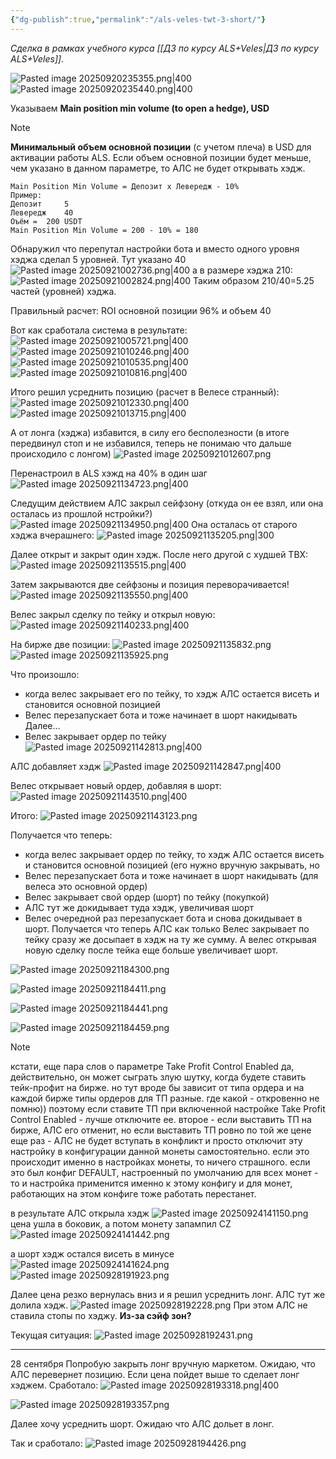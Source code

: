 ```yaml
---
{"dg-publish":true,"permalink":"/als-veles-twt-3-short/"}
---
```


*Сделка в рамках учебного курса [[ДЗ по курсу ALS+Veles\|ДЗ по курсу ALS+Veles]].*

![Pasted image 20250920235355.png|400](/img/user/media/Pasted%20image%2020250920235355.png)
![Pasted image 20250920235440.png|400](/img/user/media/Pasted%20image%2020250920235440.png)

Указываем **Main position min volume (to open a hedge), USD**

> [!NOTE]
> **Минимальный объем основной позиции** (с учетом плеча) в USD для активации работы ALS. Если объем основной позиции будет меньше, чем указано в данном параметре, то АЛС не будет открывать хэдж.

	Main Position Min Volume = Депозит х Левередж - 10%		
	Пример:		
	Депозит 	5	
	Левередж 	40	
	Оъём =	200	USDT
	Main Position Min Volume = 200 - 10% = 180

Обнаружил что перепутал настройки бота и вместо одного уровня хэджа сделал 5 уровней. Тут указано 40
![Pasted image 20250921002736.png|400](/img/user/media/Pasted%20image%2020250921002736.png)
а в размере хэджа 210:
![Pasted image 20250921002824.png|400](/img/user/media/Pasted%20image%2020250921002824.png)
Таким образом 210/40=5.25 частей (уровней) хэджа.

Правильный расчет:
ROI основной позиции 96% и объем 40

Вот как сработала система в результате:
![Pasted image 20250921005721.png|400](/img/user/media/Pasted%20image%2020250921005721.png)
![Pasted image 20250921010246.png|400](/img/user/media/Pasted%20image%2020250921010246.png)
![Pasted image 20250921010535.png|400](/img/user/media/Pasted%20image%2020250921010535.png)
![Pasted image 20250921010816.png|400](/img/user/media/Pasted%20image%2020250921010816.png)

Итого решил усреднить позицию (расчет в Велесе странный):
![Pasted image 20250921012330.png|400](/img/user/media/Pasted%20image%2020250921012330.png)
![Pasted image 20250921013715.png|400](/img/user/media/Pasted%20image%2020250921013715.png)

А от лонга (хэджа) избавится, в силу его бесполезности (в итоге передвинул стоп и не избавился, теперь не понимаю что дальше происходило с лонгом)
![Pasted image 20250921012607.png](/img/user/media/Pasted%20image%2020250921012607.png)

Перенастроил в ALS хэжд на 40% в один шаг![Pasted image 20250921134723.png|400](/img/user/media/Pasted%20image%2020250921134723.png)

Следущим действием АЛС закрыл сейфзону (откуда он ее взял, или она осталась из прошлой нстройки?)
![Pasted image 20250921134950.png|400](/img/user/media/Pasted%20image%2020250921134950.png)
Она осталась от старого хэджа вчерашнего: 
![Pasted image 20250921135205.png|300](/img/user/media/Pasted%20image%2020250921135205.png)

Далее открыт и закрыт один хэдж. После него другой с худшей ТВХ:
![Pasted image 20250921135515.png|400](/img/user/media/Pasted%20image%2020250921135515.png)

Затем закрываются две сейфзоны и позиция переворачивается!
![Pasted image 20250921135550.png|400](/img/user/media/Pasted%20image%2020250921135550.png)

Велес закрыл сделку по тейку и открыл новую:
![Pasted image 20250921140233.png|400](/img/user/media/Pasted%20image%2020250921140233.png)


На бирже две позиции:
![Pasted image 20250921135832.png](/img/user/media/Pasted%20image%2020250921135832.png)
![Pasted image 20250921135925.png](/img/user/media/Pasted%20image%2020250921135925.png)

Что произошло:
- когда велес закрывает его по тейку, то хэдж АЛС остается висеть и становится основной позицией 
- Велес перезапускает бота и тоже начинает в шорт накидывать
Далее...
- Велес закрывает ордер по тейку
![Pasted image 20250921142813.png|400](/img/user/media/Pasted%20image%2020250921142813.png)

АЛС добавляет хэдж
![Pasted image 20250921142847.png|400](/img/user/media/Pasted%20image%2020250921142847.png)

Велес открывает новый ордер, добавляя в шорт:
![Pasted image 20250921143510.png|400](/img/user/media/Pasted%20image%2020250921143510.png)

Итого:
![Pasted image 20250921143123.png](/img/user/media/Pasted%20image%2020250921143123.png)

Получается что теперь:
- когда велес закрывает ордер по тейку, то хэдж АЛС остается
висеть и становится основной позицией (его нужно вручную
закрывать, но
- Велес перезапускает бота и тоже начинает в шорт
накидывать (для велеса это основной ордер)
- Велес закрывает свой ордер (шорт) по тейку (покупкой)
- АЛС тут же докидывает туда хэдж, увеличивая шорт
- Велес очередной раз перезапускает бота и снова
докидывает в шорт.
Получается что теперь АЛС как только Велес закрывает по
тейку сразу же досыпает в хэдж на ту же сумму. А велес
открывая новую сделку после тейка еще больше увеличивает
шорт.

![Pasted image 20250921184300.png](/img/user/media/Pasted%20image%2020250921184300.png)

![Pasted image 20250921184411.png](/img/user/media/Pasted%20image%2020250921184411.png)

![Pasted image 20250921184441.png](/img/user/media/Pasted%20image%2020250921184441.png)

![Pasted image 20250921184459.png](/img/user/media/Pasted%20image%2020250921184459.png)

> [!NOTE]
> кстати, еще пара слов о параметре Take Profit Control
> Enabled
> да, действительно, он может сыграть злую шутку, когда
> будете ставить тейк-профит на бирже. но тут вроде бы
> зависит от типа ордера и на каждой бирже типы
> ордеров для ТП разные. где какой - откровенно не
> помню)) поэтому если ставите ТП при включенной
> настройке Take Profit Control Enabled - лучше отключите
> ee.
> второе - если выставить ТП на бирже, АЛС его отменит,
> но если выставить ТП ровно по той же цене еще раз -
> АЛС не будет вступать в конфликт и просто отключит
> эту настройку в конфигурации данной монеты
> самостоятельно. если это происходит именно в
> настройках монеты, то ничего страшного. если это был
> конфиг DEFAULT, настроенный по умолчанию для всех
> монет - то и настройка применится именно к этому
> конфигу и для монет, работающих на этом конфиге тоже
> работать перестанет.

в результате АЛС открыла хэдж
![Pasted image 20250924141150.png](/img/user/media/Pasted%20image%2020250924141150.png)
цена ушла в боковик, а потом монету запампил CZ
![Pasted image 20250924141442.png](/img/user/media/Pasted%20image%2020250924141442.png)

а шорт хэдж остался висеть в минусе
![Pasted image 20250924141624.png](/img/user/media/Pasted%20image%2020250924141624.png)
![Pasted image 20250928191923.png](/img/user/media/Pasted%20image%2020250928191923.png)

Далее цена резко вернулась вниз и я решил усреднить лонг. АЛС тут же долила хэдж.
![Pasted image 20250928192228.png](/img/user/media/Pasted%20image%2020250928192228.png)
При этом АЛС не ставила стопы по хэджу. **Из-за сэйф зон?**

Текущая ситуация:
![Pasted image 20250928192431.png](/img/user/media/Pasted%20image%2020250928192431.png)

---
28 сентября
Попробую закрыть лонг вручную маркетом. Ожидаю, что АЛС перевернет позицию. Если цена пойдет выше то сделает лонг хэджем.
Сработало:
![Pasted image 20250928193318.png|400](/img/user/media/Pasted%20image%2020250928193318.png)

![Pasted image 20250928193357.png](/img/user/media/Pasted%20image%2020250928193357.png)

Далее хочу усреднить шорт. Ожидаю что АЛС дольет в лонг.

Так и сработало:
![Pasted image 20250928194426.png](/img/user/media/Pasted%20image%2020250928194426.png)